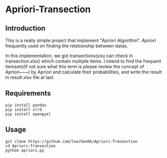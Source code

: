 # Apriori-Transection

## Introduction
This is a really simple project that implement "Apriori Algorithm". Apriori frequently used on finding the relationship between datas. <br/>

In this implementation, we got transections(you can check in transection.xlsx) which contain multiple items. I intend to find the frequent itemsets(If not sure what this term is please review the concept of Apriori~~~) by Apriori and calculate their probabilities, and write the result in result.xlsx file at last.

## Requirements
```
pip install pandas
pip install xlrd
pip install openpyxl
```

## Usage
```
git clone https://github.com/leochen66/Apriori-Transection
cd Apriori-Transection
python apriori.py
```